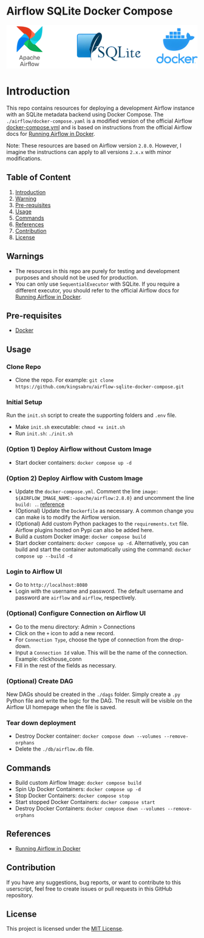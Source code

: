 # Airflow SQLite Docker Compose
![airflow-sqlite-docker](thumbnail.webp "Airflow SQLite Docker")

# Introduction
This repo contains resources for deploying a development Airflow instance with an SQLite metadata backend using Docker Compose. The `./airflow/docker-compose.yaml` is a modified version of the official Airflow [docker-compose.yml](https://airflow.apache.org/docs/apache-airflow/2.8.0/docker-compose.yaml) and is based on instructions from the official Airflow docs for [Running Airflow in Docker](https://airflow.apache.org/docs/apache-airflow/2.8.0/howto/docker-compose/index.html).

Note: These resources are based on Airflow version `2.8.0`. However, I imagine the instructions can apply to all versions `2.x.x` with minor modifications.

## Table of Content
1. [Introduction](#introduction)
2. [Warning](#warnings)
3. [Pre-requisites](#pre-requisites)
4. [Usage](#usage)
5. [Commands](#commands)
6. [References](#references)
7. [Contribution](#contribution)
5. [License](#license)

## Warnings
- The resources in this repo are purely for testing and development purposes and should not be used for production.
- You can only use `SequentialExecutor` with SQLite. If you require a different executor, you should refer to the official Airflow docs for [Running Airflow in Docker](https://airflow.apache.org/docs/apache-airflow/2.7.0/howto/docker-compose/index.html).

## Pre-requisites
- [Docker](https://docs.docker.com/engine/install/)

## Usage
### Clone Repo
- Clone the repo. For example: `git clone https://github.com/kingsabru/airflow-sqlite-docker-compose.git`

### Initial Setup
Run the `init.sh` script to create the supporting folders and `.env` file.
- Make `init.sh` executable: ```chmod +x init.sh```
- Run `init.sh`: ```./init.sh```

### (Option 1) Deploy Airflow without Custom Image
- Start docker containers: `docker compose up -d`

### (Option 2) Deploy Airflow with Custom Image
- Update the `docker-compose.yml`. Comment the line `image: ${AIRFLOW_IMAGE_NAME:-apache/airflow:2.8.0}` and uncomment the line `build: .`. [reference](https://airflow.apache.org/docs/apache-airflow/2.7.0/howto/docker-compose/index.html#special-case-adding-dependencies-via-requirements-txt-file)
- (Optional) Update the `Dockerfile` as necessary. A common change you can make is to modify the Airflow version.
- (Optional) Add custom Python packages to the `requirements.txt` file. Airflow plugins hosted on Pypi can also be added here.
- Build a custom Docker image: `docker compose build`
- Start docker containers: `docker compose up -d`. Alternatively, you can build and start the container automatically using the command: `docker compose up --build -d`

### Login to Airflow UI
- Go to `http://localhost:8080`
- Login with the username and password. The default username and password are `airflow` and `airflow`, respectively.
### (Optional) Configure Connection on Airflow UI
- Go to the menu directory: Admin > Connections
- Click on the `+` icon to add a new record.
- For `Connection Type`, choose the type of connection from the drop-down.
- Input a `Connection Id` value. This will be the name of the connection. Example: clickhouse_conn
- Fill in the rest of the fields as necessary.

### (Optional) Create DAG
New DAGs should be created in the `./dags` folder. Simply create a `.py` Python file and write the logic for the DAG. The result will be visible on the Airflow UI homepage when the file is saved.

### Tear down deployment
- Destroy Docker container: `docker compose down --volumes --remove-orphans`
- Delete the `./db/airflow.db` file.

## Commands
- Build custom Airflow Image: `docker compose build`
- Spin Up Docker Containers: `docker compose up -d`
- Stop Docker Containers: `docker compose stop`
- Start stopped Docker Containers: `docker compose start`
- Destroy Docker Containers: `docker compose down --volumes --remove-orphans`

## References
- [Running Airflow in Docker](https://airflow.apache.org/docs/apache-airflow/2.7.0/howto/docker-compose/index.html)

## Contribution
If you have any suggestions, bug reports, or want to contribute to this userscript, feel free to create issues or pull requests in this GitHub repository.

## License
This project is licensed under the [MIT License](LICENSE).